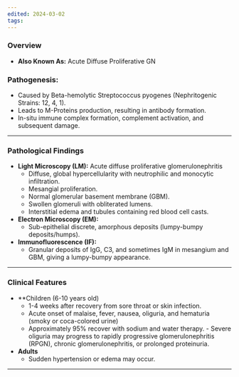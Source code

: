 ```yaml
---
edited: 2024-03-02
tags:
---
```


### Overview
- **Also Known As:** Acute Diffuse Proliferative GN
### **Pathogenesis:**
  - Caused by Beta-hemolytic Streptococcus pyogenes (Nephritogenic Strains: 12, 4, 1).
  - Leads to M-Proteins production, resulting in antibody formation.
  - In-situ immune complex formation, complement activation, and subsequent damage.
---
### Pathological Findings
- **Light Microscopy (LM):** Acute diffuse proliferative glomerulonephritis
	- Diffuse, global hypercellularity with neutrophilic and monocytic infiltration.
	- Mesangial proliferation.
	- Normal glomerular basement membrane (GBM).
	- Swollen glomeruli with obliterated lumens.  
	- Interstitial edema and tubules containing red blood cell casts.
- **Electron Microscopy (EM):**
  - Sub-epithelial discrete, amorphous deposits (lumpy-bumpy deposits/humps).
- **Immunofluorescence (IF):**
  - Granular deposits of IgG, C3, and sometimes IgM in mesangium and GBM, giving a lumpy-bumpy appearance.
---
### Clinical Features
- **Children (6-10 years old)
	- 1-4 weeks after recovery from sore throat or skin infection.
	- Acute onset of malaise, fever, nausea, oliguria, and hematuria (smoky or coca-colored urine) 
	-   Approximately 95% recover with sodium and water therapy.
	  - Severe oliguria may progress to rapidly progressive glomerulonephritis (RPGN), chronic glomerulonephritis, or prolonged proteinuria.
- **Adults**
  - Sudden hypertension or edema may occur.

---
